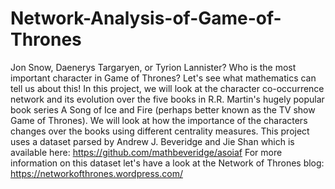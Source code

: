# Network-Analysis-of-Game-of-Thrones
Jon Snow, Daenerys Targaryen, or Tyrion Lannister? Who is the most important character in Game of Thrones? Let's see what mathematics can tell us about this! In this project, we will look at the character co-occurrence network and its evolution over the five books in R.R. Martin's hugely popular book series A Song of Ice and Fire (perhaps better known as the TV show Game of Thrones). We will look at how the importance of the characters changes over the books using different centrality measures. This project uses a dataset parsed by Andrew J. Beveridge and Jie Shan which is available here: https://github.com/mathbeveridge/asoiaf For more information on this dataset let's have a look at the Network of Thrones blog: https://networkofthrones.wordpress.com/
